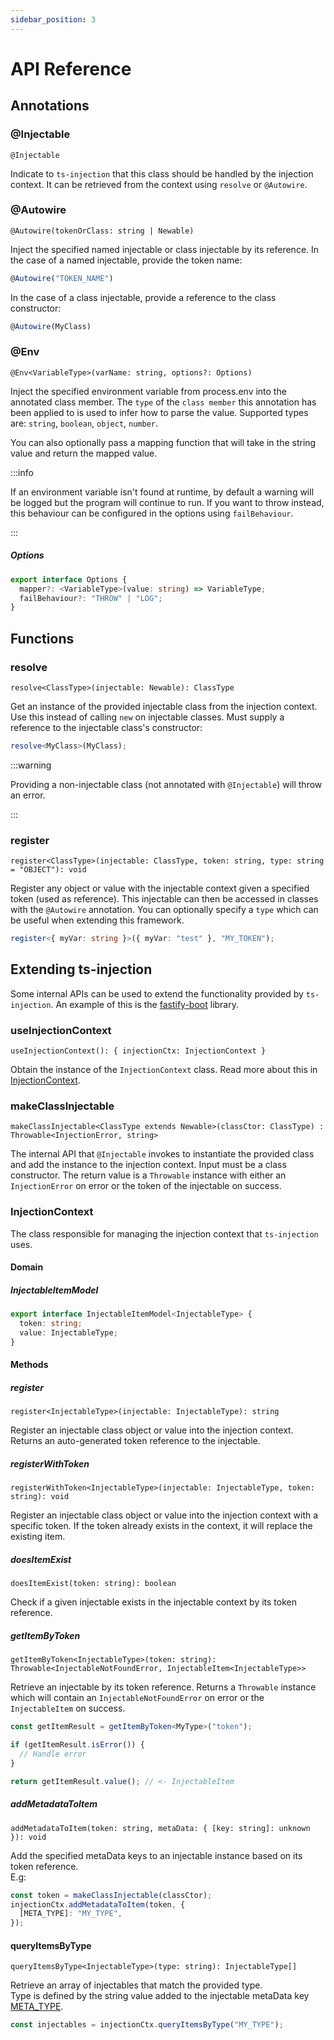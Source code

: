 ```yaml
---
sidebar_position: 3
---
```


# API Reference

## Annotations

### @Injectable

`@Injectable`

Indicate to `ts-injection` that this class should be handled by the injection context.
It can be retrieved from the context using `resolve` or `@Autowire`.

### @Autowire

`@Autowire(tokenOrClass: string | Newable)`

Inject the specified named injectable or class injectable by its reference.
In the case of a named injectable, provide the token name:

```typescript
@Autowire("TOKEN_NAME")
```

In the case of a class injectable, provide a reference to the class constructor:

```typescript
@Autowire(MyClass)
```

### @Env

`@Env<VariableType>(varName: string, options?: Options)`

Inject the specified environment variable from process.env into the annotated class member.
The `type` of the `class member` this annotation has been applied to is used to infer how
to parse the value. Supported types are: `string`, `boolean`, `object`, `number`.

You can also optionally pass a mapping function that will take in the string value and
return the mapped value.

:::info

If an environment variable isn't found at runtime, by default a warning will be logged but
the program will continue to run. If you want to throw instead, this behaviour can be
configured in the options using `failBehaviour`.

:::

##### Options

```typescript
export interface Options {
  mapper?: <VariableType>(value: string) => VariableType;
  failBehaviour?: "THROW" | "LOG";
}
```

## Functions

### resolve

`resolve<ClassType>(injectable: Newable): ClassType`

Get an instance of the provided injectable class from the injection context.
Use this instead of calling `new` on injectable classes.
Must supply a reference to the injectable class's constructor:

```typescript
resolve<MyClass>(MyClass);
```

:::warning

Providing a non-injectable class (not annotated with `@Injectable`)
will throw an error.

:::

### register

`register<ClassType>(injectable: ClassType, token: string, type: string = "OBJECT"): void`

Register any object or value with the injectable context given a specified token
(used as reference). This injectable can then be accessed in classes with the `@Autowire`
annotation. You can optionally specify a `type` which can be useful when extending this framework.

```typescript
register<{ myVar: string }>({ myVar: "test" }, "MY_TOKEN");
```

## Extending ts-injection

Some internal APIs can be used to extend the functionality provided by `ts-injection`.
An example of this is the [fastify-boot](https://github.com/burketyler/fastify-boot) library.

### useInjectionContext

`useInjectionContext(): { injectionCtx: InjectionContext }`

Obtain the instance of the `InjectionContext` class.
Read more about this in [InjectionContext](/docs/api-reference#injectioncontext).

### makeClassInjectable

`makeClassInjectable<ClassType extends Newable>(classCtor: ClassType) : Throwable<InjectionError, string>`

The internal API that `@Injectable` invokes to instantiate the provided class and add
the instance to the injection context. Input must be a class constructor. The return value
is a `Throwable` instance with either an `InjectionError` on error or the token of the
injectable on success.

### InjectionContext

The class responsible for managing the injection context that `ts-injection` uses.

#### Domain

##### InjectableItemModel

```typescript
export interface InjectableItemModel<InjectableType> {
  token: string;
  value: InjectableType;
}
```

#### Methods

##### register

`register<InjectableType>(injectable: InjectableType): string`

Register an injectable class object or value into the injection context.
Returns an auto-generated token reference to the injectable.

##### registerWithToken

`registerWithToken<InjectableType>(injectable: InjectableType, token: string): void`

Register an injectable class object or value into the injection context with a specific token.
If the token already exists in the context, it will replace the existing item.

##### doesItemExist

`doesItemExist(token: string): boolean`

Check if a given injectable exists in the injectable context by its token reference.

##### getItemByToken

`getItemByToken<InjectableType>(token: string): Throwable<InjectableNotFoundError, InjectableItem<InjectableType>>`

Retrieve an injectable by its token reference. Returns a `Throwable` instance which will
contain an `InjectableNotFoundError` on error or the `InjectableItem` on success.

```typescript
const getItemResult = getItemByToken<MyType>("token");

if (getItemResult.isError()) {
  // Handle error
}

return getItemResult.value(); // <- InjectableItem
```

##### addMetadataToItem

`addMetadataToItem(token: string, metaData: { [key: string]: unknown }): void`

Add the specified metaData keys to an injectable instance based on its token reference.\
E.g:

```typescript
const token = makeClassInjectable(classCtor);
injectionCtx.addMetadataToItem(token, {
  [META_TYPE]: "MY_TYPE",
});
```

#### queryItemsByType

`queryItemsByType<InjectableType>(type: string): InjectableType[]`

Retrieve an array of injectables that match the provided type.\
Type is defined by the string value added to the injectable metaData key [META_TYPE](#meta_type).

```typescript
const injectables = injectionCtx.queryItemsByType("MY_TYPE");
```
